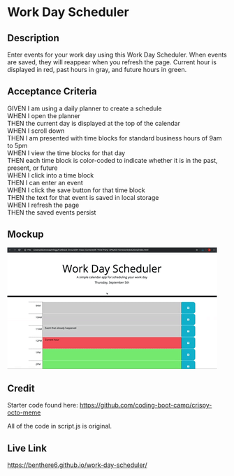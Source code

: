 # Work Day Scheduler

## Description

Enter events for your work day using this Work Day Scheduler. When events are saved, they will reappear when you refresh the page. Current hour is displayed in red, past hours in gray, and future hours in green.

## Acceptance Criteria

GIVEN I am using a daily planner to create a schedule<br>
WHEN I open the planner<br>
THEN the current day is displayed at the top of the calendar<br>
WHEN I scroll down<br>
THEN I am presented with time blocks for standard business hours of 9am to 5pm<br>
WHEN I view the time blocks for that day<br>
THEN each time block is color-coded to indicate whether it is in the past, present, or future<br>
WHEN I click into a time block<br>
THEN I can enter an event<br>
WHEN I click the save button for that time block<br>
THEN the text for that event is saved in local storage<br>
WHEN I refresh the page<br>
THEN the saved events persist<br>

## Mockup

![mockup of acceptance criteria](./Assets/05-third-party-apis-homework-demo.gif)

## Credit

Starter code found here: https://github.com/coding-boot-camp/crispy-octo-meme

All of the code in script.js is original.

## Live Link

https://benthere6.github.io/work-day-scheduler/
